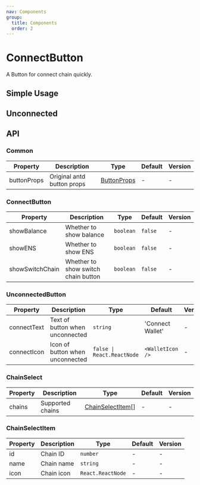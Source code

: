 ```yaml
---
nav: Components
group:
  title: Components
  order: 2
---
```


# ConnectButton

A Button for connect chain quickly.

## Simple Usage

<code src="./demos/simple.tsx"></code>

## Unconnected

<code src="./demos/unconnected.tsx"></code>

## API

### Common

| Property | Description | Type | Default | Version |
| --- | --- | --- | --- | --- |
| buttonProps | Original antd button props | [ButtonProps](https://ant.design/components/button-cn#api) | - | - |

### ConnectButton

| Property        | Description                         | Type      | Default | Version |
| --------------- | ----------------------------------- | --------- | ------- | ------- |
| showBalance     | Whether to show balance             | `boolean` | `false` | -       |
| showENS         | Whether to show ENS                 | `boolean` | `false` | -       |
| showSwitchChain | Whether to show switch chain button | `boolean` | `false` | -       |

### UnconnectedButton

| Property | Description | Type | Default | Version |
| --- | --- | --- | --- | --- |
| connectText | Text of button when unconnected | `string` | 'Connect Wallet' | - |
| connectIcon | Icon of button when unconnected | `false \| React.ReactNode` | `<WalletIcon />` | - |

### ChainSelect

| Property | Description      | Type                                       | Default | Version |
| -------- | ---------------- | ------------------------------------------ | ------- | ------- |
| chains   | Supported chains | [ChainSelectItem](#chainselectitem-api)\[] | -       | -       |

### ChainSelectItem

| Property | Description | Type              | Default | Version |
| -------- | ----------- | ----------------- | ------- | ------- |
| id       | Chain ID    | `number`          | -       | -       |
| name     | Chain name  | `string`          | -       | -       |
| icon     | Chain icon  | `React.ReactNode` | -       | -       |
